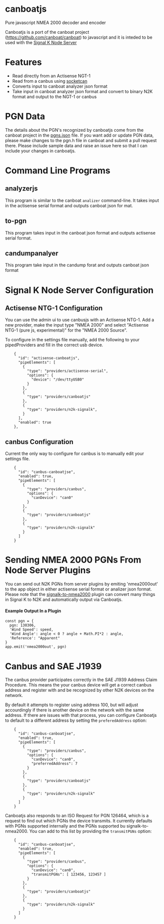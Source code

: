 # canboatjs
Pure javascript NMEA 2000 decoder and encoder

Canboatjs is a port of the canboat project (https://github.com/canboat/canboat) to javascript and it is inteded to be used with the [Signal K Node Server](https://github.com/SignalK/signalk-server-node)


# Features

- Read directly from an Actisense NGT-1 
- Read from a canbus using [socketcan](https://www.npmjs.com/package/socketcan)
- Converts input to canboat analyzer json format
- Take input in canboat analyzer json format and convert to binary N2K format and output to the NGT-1 or canbus

# PGN Data
The details about the PGN's recognized by canboatjs come from the canboat project in the [pgns.json](https://github.com/canboat/canboat/blob/master/analyzer/pgns.json) file. If you want add or update PGN data, please make changes to the pgn.h file in canboat and submit a pull request there. Please include sample data and raise an issue here so that I can include your changes in canboatjs.


# Command Line Programs

## analyzerjs
This program is similar to the canboat `analizer` command-line. It takes input in the actisense serial format and outputs canboat json for mat.

## to-pgn
This program takes input in the canboat json format and outputs actisense serial format.

## candumpanalyer
This program take input in the candump forat and outputs canboat json format

# Signal K Node Server Configuration

## Actisense NTG-1 Configuration
You can use the admin ui to use canbusjs with an Actisense NTG-1. Add a new provider, make the input type "NMEA 2000" and select "Actisense NTG-1 (pure js, experimental)" for the "NMEA 2000 Source".

To configure in the settings file manually, add the following to your pipedProviders and fill in the correct usb device.
```
    {                                                                           
      "id": "actisense-canboatjs",                                                        
      "pipeElements": [                                                         
        {                                                                       
          "type": "providers/actisense-serial",                                 
          "options": {                                                          
            "device": "/dev/ttyUSB0"                                            
          }                                                                     
        },                                                                      
        {                                                                       
          "type": "providers/canboatjs"                                         
        },                                                                      
        {                                                                       
          "type": "providers/n2k-signalk",                                      
        }                                                                       
      ],                                                                        
      "enabled": true                                                          
    },                                                                          
```

## canbus Configuration
Current the only way to configure for canbus is to manually edit your settings file.
```
    {                                                                           
      "id": "canbus-canboatjse",                                          
      "enabled": true,                                                          
      "pipeElements": [                                                         
        {                                                                       
          "type": "providers/canbus",                                           
          "options": {
            "canDevice": "can0"
          }                                                                     
        },                                                                      
        {                                                                       
          "type": "providers/canboatjs"                                         
        },                                                                      
        {                                                                       
          "type": "providers/n2k-signalk"                                       
        }                                                                       
      ]                                                                         
    }                                                                           
```

# Sending NMEA 2000 PGNs From Node Server Plugins
You can send out N2K PGNs from server plugins by emiting 'nmea2000out' to the app object in either actisense serial format or analizer json format. Please note that the [signalk-to-nmea2000](https://github.com/SignalK/signalk-to-nmea2000) plugin can convert many things in Signal K to N2K and automatically output via Canboatjs.

#### Example Output In a Plugin
```
const pgn = {
  pgn: 130306,
  'Wind Speed': speed,
  'Wind Angle': angle < 0 ? angle + Math.PI*2 : angle,
  'Reference': "Apparent"
}
app.emit('nmea2000out', pgn)
```

# Canbus and SAE J1939
The canbus provider participates correctly in the SAE J1939 Address Claim Procedure. This means the your canbus device will get a correct canbus address and register with and be recognized by other N2K devices on the network.

By default it attempts to register using address 100, but will adjust accourdingly if there is another device on the network with the same address. If there are issues with that process, you can configure Canboatjs to default to a different address by setting the `preferedAddress` option:
```
    {                                                                           
      "id": "canbus-canboatjse",                                          
      "enabled": true,                                                          
      "pipeElements": [                                                         
        {                                                                       
          "type": "providers/canbus",                                           
          "options": {
            "canDevice": "can0",
            "preferredAddress": 7
          }                                                                     
        },                                                                      
        {                                                                       
          "type": "providers/canboatjs"                                         
        },                                                                      
        {                                                                       
          "type": "providers/n2k-signalk"                                       
        }                                                                       
      ]                                                                         
    }                                                                           
```

Canboatjs also responds to an ISO Request for PGN 126464, which is a request to find out which PGNs the device transmits. It currently defaults with PGNs supported internally and the PGNs supported bu signalk-to-nmea2000. You can add to this list by providing the `transmitPGNs` option:
```
    {                                                                           
      "id": "canbus-canboatjse",                                          
      "enabled": true,                                                          
      "pipeElements": [                                                         
        {                                                                       
          "type": "providers/canbus",                                           
          "options": {
            "canDevice": "can0",
            "transmitPGNs": [ 123456, 123457 ] 
          }                                                                     
        },                                                                      
        {                                                                       
          "type": "providers/canboatjs"                                         
        },                                                                      
        {                                                                       
          "type": "providers/n2k-signalk"                                       
        }                                                                       
      ]                                                                         
    }                                                                           
```
